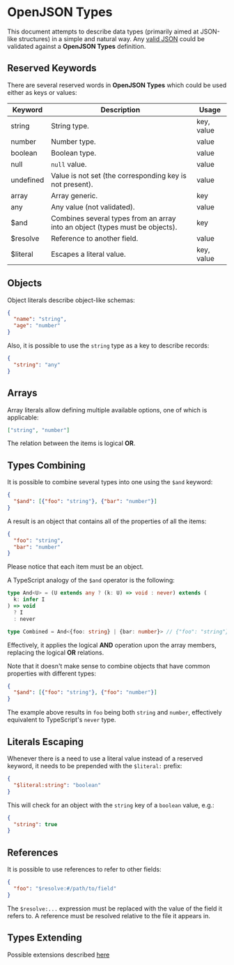 # OpenJSON Types

This document attempts to describe data types (primarily aimed at JSON-like structures) in a simple and natural way.
Any [valid JSON](https://www.json.org/) could be validated against a **OpenJSON Types** definition.

## Reserved Keywords

There are several reserved words in **OpenJSON Types** which could be used either as keys or values:

| Keyword                   | Description                                                                  | Usage      |
| ------------------------- | ---------------------------------------------------------------------------- | ---------- |
| string                    | String type.                                                                 | key, value |
| number                    | Number type.                                                                 | value      |
| boolean                   | Boolean type.                                                                | value      |
| null                      | `null` value.                                                                | value      |
| undefined                 | Value is not set (the corresponding key is not present).                     | value      |
| array                     | Array generic.                                                               | key        |
| any                       | Any value (not validated).                                                   | value      |
| $and <!-- Maybe $all? --> | Combines several types from an array into an object (types must be objects). | key        |
| $resolve                  | Reference to another field.                                                  | value      |
| $literal                  | Escapes a literal value.                                                     | key, value |

## Objects

Object literals describe object-like schemas:

```json
{
  "name": "string",
  "age": "number"
}
```

Also, it is possible to use the `string` type as a key to describe records:

```json
{
  "string": "any"
}
```

<!-- TODO: consider validating tuples as objects with integer-like keys, e.g.:

```json
{
  "0": "number",
  "1": "number"
}
```
-->

## Arrays

Array literals allow defining multiple available options, one of which is applicable:

```json
["string", "number"]
```

The relation between the items is logical **OR**.

## Types Combining

It is possible to combine several types into one using the `$and` keyword:

```json
{
  "$and": [{"foo": "string"}, {"bar": "number"}]
}
```

A result is an object that contains all of the properties of all the items:

```json
{
  "foo": "string",
  "bar": "number"
}
```

Please notice that each item must be an object.

A TypeScript analogy of the `$and` operator is the following:

```ts
type And<U> = (U extends any ? (k: U) => void : never) extends (
  k: infer I
) => void
  ? I
  : never

type Combined = And<{foo: string} | {bar: number}> // {"foo": "string"} & {"bar": "number"} ≡ {"foo": "string", "bar": "number"}
```

Effectively, it applies the logical **AND** operation upon the array members, replacing the logical **OR** relations.

Note that it doesn't make sense to combine objects that have common properties with different types:

```json
{
  "$and": [{"foo": "string"}, {"foo": "number"}]
}
```

The example above results in `foo` being both `string` and `number`, effectively equivalent to TypeScript's `never` type.

## Literals Escaping

Whenever there is a need to use a literal value instead of a reserved keyword, it needs to be prepended with the `$literal:` prefix:

```json
{
  "$literal:string": "boolean"
}
```

This will check for an object with the `string` key of a `boolean` value, e.g.:

```json
{
  "string": true
}
```

## References

It is possible to use references to refer to other fields:

```json
{
  "foo": "$resolve:#/path/to/field"
}
```

The `$resolve:...` expression must be replaced with the value of the field it refers to.
A reference must be resolved relative to the file it appears in.

<!--
## Json Type

Represents any valid JSON.

Q: Is there a real need to have both `any` and `json`? What else apart from json could be in any and still it is valid? `{array: "undefined"}`?
Anyway, it could be described in terms of **OpenJSON Types** as the following:

```json
[
  "string",
  "number",
  "boolean",
  null,
  {"string": "$resolve:#/"},
  {"array": "$resolve:#/"}
]
```
-->

## Types Extending

Possible extensions described [here](./extensions.md)
